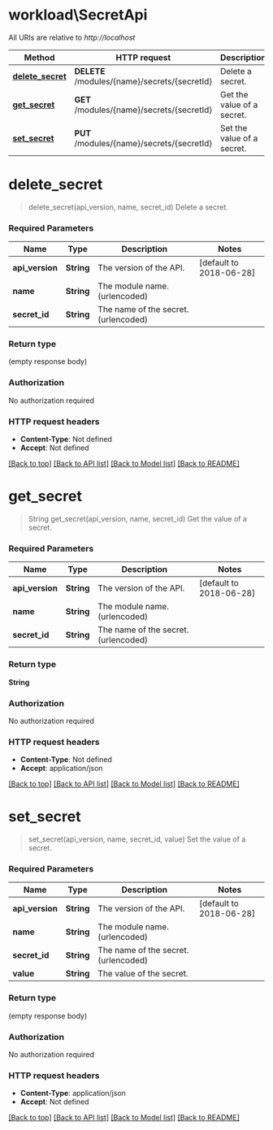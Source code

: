 # workload\SecretApi

All URIs are relative to *http://localhost*

Method | HTTP request | Description
------------- | ------------- | -------------
[**delete_secret**](SecretApi.md#delete_secret) | **DELETE** /modules/{name}/secrets/{secretId} | Delete a secret.
[**get_secret**](SecretApi.md#get_secret) | **GET** /modules/{name}/secrets/{secretId} | Get the value of a secret.
[**set_secret**](SecretApi.md#set_secret) | **PUT** /modules/{name}/secrets/{secretId} | Set the value of a secret.


# **delete_secret**
> delete_secret(api_version, name, secret_id)
Delete a secret.

### Required Parameters

Name | Type | Description  | Notes
------------- | ------------- | ------------- | -------------
  **api_version** | **String**| The version of the API. | [default to 2018-06-28]
  **name** | **String**| The module name. (urlencoded) | 
  **secret_id** | **String**| The name of the secret. (urlencoded) | 

### Return type

 (empty response body)

### Authorization

No authorization required

### HTTP request headers

 - **Content-Type**: Not defined
 - **Accept**: Not defined

[[Back to top]](#) [[Back to API list]](../README.md#documentation-for-api-endpoints) [[Back to Model list]](../README.md#documentation-for-models) [[Back to README]](../README.md)

# **get_secret**
> String get_secret(api_version, name, secret_id)
Get the value of a secret.

### Required Parameters

Name | Type | Description  | Notes
------------- | ------------- | ------------- | -------------
  **api_version** | **String**| The version of the API. | [default to 2018-06-28]
  **name** | **String**| The module name. (urlencoded) | 
  **secret_id** | **String**| The name of the secret. (urlencoded) | 

### Return type

**String**

### Authorization

No authorization required

### HTTP request headers

 - **Content-Type**: Not defined
 - **Accept**: application/json

[[Back to top]](#) [[Back to API list]](../README.md#documentation-for-api-endpoints) [[Back to Model list]](../README.md#documentation-for-models) [[Back to README]](../README.md)

# **set_secret**
> set_secret(api_version, name, secret_id, value)
Set the value of a secret.

### Required Parameters

Name | Type | Description  | Notes
------------- | ------------- | ------------- | -------------
  **api_version** | **String**| The version of the API. | [default to 2018-06-28]
  **name** | **String**| The module name. (urlencoded) | 
  **secret_id** | **String**| The name of the secret. (urlencoded) | 
  **value** | **String**| The value of the secret. | 

### Return type

 (empty response body)

### Authorization

No authorization required

### HTTP request headers

 - **Content-Type**: application/json
 - **Accept**: Not defined

[[Back to top]](#) [[Back to API list]](../README.md#documentation-for-api-endpoints) [[Back to Model list]](../README.md#documentation-for-models) [[Back to README]](../README.md)


